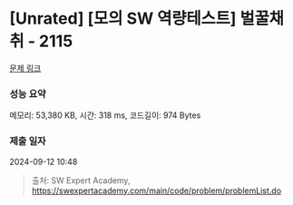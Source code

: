 # [Unrated] [모의 SW 역량테스트] 벌꿀채취 - 2115 

[문제 링크](https://swexpertacademy.com/main/code/problem/problemDetail.do?contestProbId=AV5V4A46AdIDFAWu) 

### 성능 요약

메모리: 53,380 KB, 시간: 318 ms, 코드길이: 974 Bytes

### 제출 일자

2024-09-12 10:48



> 출처: SW Expert Academy, https://swexpertacademy.com/main/code/problem/problemList.do
